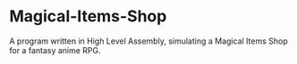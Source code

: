 # Magical-Items-Shop
A program written in High Level Assembly, simulating a Magical Items Shop for a fantasy anime RPG.
